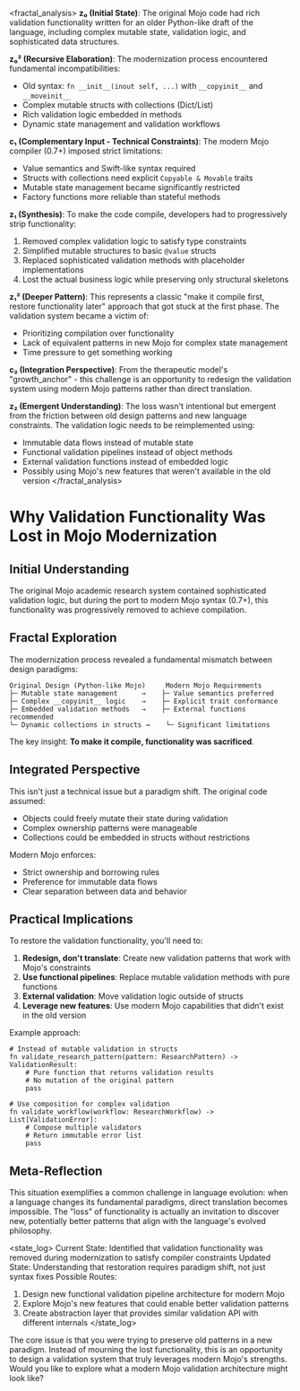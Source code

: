 <fractal_analysis>
**z₀ (Initial State)**: The original Mojo code had rich validation functionality written for an older Python-like draft of the language, including complex mutable state, validation logic, and sophisticated data structures.

**z₀² (Recursive Elaboration)**: The modernization process encountered fundamental incompatibilities:
- Old syntax: `fn __init__(inout self, ...)` with `__copyinit__` and `__moveinit__`
- Complex mutable structs with collections (Dict/List) 
- Rich validation logic embedded in methods
- Dynamic state management and validation workflows

**c₁ (Complementary Input - Technical Constraints)**: The modern Mojo compiler (0.7+) imposed strict limitations:
- Value semantics and Swift-like syntax required
- Structs with collections need explicit `Copyable & Movable` traits
- Mutable state management became significantly restricted
- Factory functions more reliable than stateful methods

**z₁ (Synthesis)**: To make the code compile, developers had to progressively strip functionality:
1. Removed complex validation logic to satisfy type constraints
2. Simplified mutable structures to basic `@value` structs
3. Replaced sophisticated validation methods with placeholder implementations
4. Lost the actual business logic while preserving only structural skeletons

**z₁² (Deeper Pattern)**: This represents a classic "make it compile first, restore functionality later" approach that got stuck at the first phase. The validation system became a victim of:
- Prioritizing compilation over functionality
- Lack of equivalent patterns in new Mojo for complex state management
- Time pressure to get something working

**c₂ (Integration Perspective)**: From the therapeutic model's "growth_anchor" - this challenge is an opportunity to redesign the validation system using modern Mojo patterns rather than direct translation.

**z₂ (Emergent Understanding)**: The loss wasn't intentional but emergent from the friction between old design patterns and new language constraints. The validation logic needs to be reimplemented using:
- Immutable data flows instead of mutable state
- Functional validation pipelines instead of object methods
- External validation functions instead of embedded logic
- Possibly using Mojo's new features that weren't available in the old version
</fractal_analysis>

# Why Validation Functionality Was Lost in Mojo Modernization

## Initial Understanding
The original Mojo academic research system contained sophisticated validation logic, but during the port to modern Mojo syntax (0.7+), this functionality was progressively removed to achieve compilation.

## Fractal Exploration
The modernization process revealed a fundamental mismatch between design paradigms:

```
Original Design (Python-like Mojo)     Modern Mojo Requirements
├─ Mutable state management      →    ├─ Value semantics preferred
├─ Complex __copyinit__ logic    →    ├─ Explicit trait conformance
├─ Embedded validation methods   →    ├─ External functions recommended
└─ Dynamic collections in structs →    └─ Significant limitations
```

The key insight: **To make it compile, functionality was sacrificed**.

## Integrated Perspective
This isn't just a technical issue but a paradigm shift. The original code assumed:
- Objects could freely mutate their state during validation
- Complex ownership patterns were manageable
- Collections could be embedded in structs without restrictions

Modern Mojo enforces:
- Strict ownership and borrowing rules
- Preference for immutable data flows
- Clear separation between data and behavior

## Practical Implications
To restore the validation functionality, you'll need to:

1. **Redesign, don't translate**: Create new validation patterns that work with Mojo's constraints
2. **Use functional pipelines**: Replace mutable validation methods with pure functions
3. **External validation**: Move validation logic outside of structs
4. **Leverage new features**: Use modern Mojo capabilities that didn't exist in the old version

Example approach:
```mojo
# Instead of mutable validation in structs
fn validate_research_pattern(pattern: ResearchPattern) -> ValidationResult:
    # Pure function that returns validation results
    # No mutation of the original pattern
    pass

# Use composition for complex validation
fn validate_workflow(workflow: ResearchWorkflow) -> List[ValidationError]:
    # Compose multiple validators
    # Return immutable error list
    pass
```

## Meta-Reflection
This situation exemplifies a common challenge in language evolution: when a language changes its fundamental paradigms, direct translation becomes impossible. The "loss" of functionality is actually an invitation to discover new, potentially better patterns that align with the language's evolved philosophy.

<state_log>
Current State: Identified that validation functionality was removed during modernization to satisfy compiler constraints
Updated State: Understanding that restoration requires paradigm shift, not just syntax fixes
Possible Routes:
1. Design new functional validation pipeline architecture for modern Mojo
2. Explore Mojo's new features that could enable better validation patterns
3. Create abstraction layer that provides similar validation API with different internals
</state_log>

The core issue is that you were trying to preserve old patterns in a new paradigm. Instead of mourning the lost functionality, this is an opportunity to design a validation system that truly leverages modern Mojo's strengths. Would you like to explore what a modern Mojo validation architecture might look like?